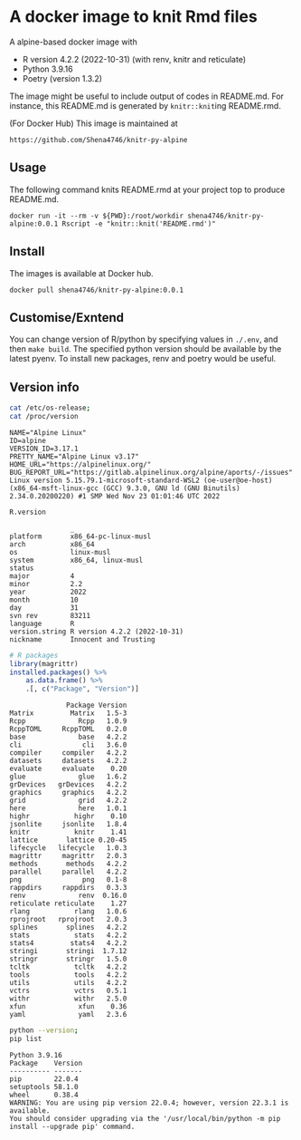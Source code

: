

# A docker image to knit Rmd files

A alpine-based docker image with

- R version 4.2.2 (2022-10-31) (with renv, knitr and reticulate)
- Python 3.9.16
- Poetry (version 1.3.2)

The image might be useful to include output of codes in README.md. For instance, this README.md is generated by `knitr::knit`ing README.rmd.

(For Docker Hub) This image is maintained at

```
https://github.com/Shena4746/knitr-py-alpine
```

## Usage

The following command knits README.rmd at your project top to produce README.md.

```
docker run -it --rm -v ${PWD}:/root/workdir shena4746/knitr-py-alpine:0.0.1 Rscript -e "knitr::knit('README.rmd')"
```

## Install

The images is available at Docker hub.


```
docker pull shena4746/knitr-py-alpine:0.0.1
```

## Customise/Exntend

You can change version of R/python by specifying values in `./.env`, and then `make build`. The specified python version should be available by the latest pyenv. To install new packages, renv and poetry would be useful.

## Version info


```sh
cat /etc/os-release;
cat /proc/version
```

```
NAME="Alpine Linux"
ID=alpine
VERSION_ID=3.17.1
PRETTY_NAME="Alpine Linux v3.17"
HOME_URL="https://alpinelinux.org/"
BUG_REPORT_URL="https://gitlab.alpinelinux.org/alpine/aports/-/issues"
Linux version 5.15.79.1-microsoft-standard-WSL2 (oe-user@oe-host) (x86_64-msft-linux-gcc (GCC) 9.3.0, GNU ld (GNU Binutils) 2.34.0.20200220) #1 SMP Wed Nov 23 01:01:46 UTC 2022
```



```r
R.version
```

```
               _                           
platform       x86_64-pc-linux-musl        
arch           x86_64                      
os             linux-musl                  
system         x86_64, linux-musl          
status                                     
major          4                           
minor          2.2                         
year           2022                        
month          10                          
day            31                          
svn rev        83211                       
language       R                           
version.string R version 4.2.2 (2022-10-31)
nickname       Innocent and Trusting       
```

```r
# R packages
library(magrittr)
installed.packages() %>%
    as.data.frame() %>%
    .[, c("Package", "Version")]
```

```
              Package Version
Matrix         Matrix   1.5-3
Rcpp             Rcpp   1.0.9
RcppTOML     RcppTOML   0.2.0
base             base   4.2.2
cli               cli   3.6.0
compiler     compiler   4.2.2
datasets     datasets   4.2.2
evaluate     evaluate    0.20
glue             glue   1.6.2
grDevices   grDevices   4.2.2
graphics     graphics   4.2.2
grid             grid   4.2.2
here             here   1.0.1
highr           highr    0.10
jsonlite     jsonlite   1.8.4
knitr           knitr    1.41
lattice       lattice 0.20-45
lifecycle   lifecycle   1.0.3
magrittr     magrittr   2.0.3
methods       methods   4.2.2
parallel     parallel   4.2.2
png               png   0.1-8
rappdirs     rappdirs   0.3.3
renv             renv  0.16.0
reticulate reticulate    1.27
rlang           rlang   1.0.6
rprojroot   rprojroot   2.0.3
splines       splines   4.2.2
stats           stats   4.2.2
stats4         stats4   4.2.2
stringi       stringi  1.7.12
stringr       stringr   1.5.0
tcltk           tcltk   4.2.2
tools           tools   4.2.2
utils           utils   4.2.2
vctrs           vctrs   0.5.1
withr           withr   2.5.0
xfun             xfun    0.36
yaml             yaml   2.3.6
```


```sh
python --version;
pip list
```

```
Python 3.9.16
Package    Version
---------- -------
pip        22.0.4
setuptools 58.1.0
wheel      0.38.4
WARNING: You are using pip version 22.0.4; however, version 22.3.1 is available.
You should consider upgrading via the '/usr/local/bin/python -m pip install --upgrade pip' command.
```
